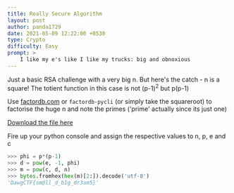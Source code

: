 ```yaml
---
title: Really Secure Algorithm
layout: post
author: panda1729
date: 2021-05-09 12:22:00 +0530
type: Crypto
difficulty: Easy
prompt: >
    I like my e's like I like my trucks: big and obnoxious
---
```


Just a basic RSA challenge with a very big n. But here's the catch - n is a square! The totient function in this case is not (p-1)<sup>2</sup> but p(p-1)

Use [factordb.com](http://factordb.com) or `factordb-pycli` (or simply take the squareroot) to factorise the huge n and note the primes ('prime' actually since its just one)

[Download the file here](reallysecurersa.txt)

Fire up your python console and assign the respective values to n, p, e and c

```python
>>> phi = p*(p-1)
>>> d = pow(e, -1, phi)
>>> m = pow(c, d, n)
>>> bytes.fromhex(hex(m)[2:]).decode('utf-8')
'DawgCTF{sm@ll_d_b1g_dr3am5}'
```
